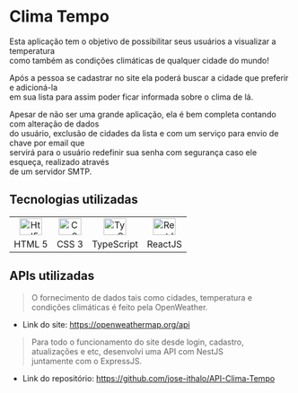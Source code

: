 # Clima Tempo

Esta aplicação tem o objetivo de possibilitar seus usuários a visualizar a temperatura  
como também as condições climáticas de qualquer cidade do mundo!

Após a pessoa se cadastrar no site ela poderá buscar a cidade que preferir e adicioná-la  
em sua lista para assim poder ficar informada sobre o clima de lá.

Apesar de não ser uma grande aplicação, ela é bem completa contando com alteração de dados  
do usuário, exclusão de cidades da lista e com um serviço para envio de chave por email que  
servirá para o usuário redefinir sua senha com segurança caso ele esqueça, realizado através  
de um servidor SMTP.

## Tecnologias utilizadas

<table>

  <tr align="center">
    <td><img height="30" width="40" src="https://cdn.jsdelivr.net/gh/devicons/devicon/icons/html5/html5-original.svg" alt="Html5" /></td>
    <td><img height="30" width="40" src="https://cdn.jsdelivr.net/gh/devicons/devicon/icons/css3/css3-original.svg" alt="Css3" /></td>
    <td><img height="30" width="40" src="https://cdn.jsdelivr.net/gh/devicons/devicon/icons/typescript/typescript-original.svg" alt="TypeScript" /></td>
    <td><img height="30" width="40" src="https://cdn.jsdelivr.net/gh/devicons/devicon/icons/react/react-original.svg" alt="ReactJS" /></td>
  </tr>

  <tr>
      <td>HTML 5</td>
      <td>CSS 3</td>
      <td>TypeScript</td>
      <td>ReactJS</td>
  </tr>
</table>

## APIs utilizadas

> O fornecimento de dados tais como cidades, temperatura e condições climáticas é feito pela OpenWeather.

+ Link do site: https://openweathermap.org/api

> Para todo o funcionamento do site desde login, cadastro, atualizações e etc, desenvolvi uma API com NestJS  
> juntamente com o ExpressJS.

+ Link do repositório: https://github.com/jose-ithalo/API-Clima-Tempo
